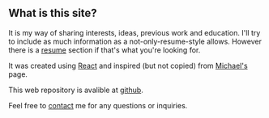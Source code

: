 ## What is this site?

It is my way of sharing interests, ideas, previous work and education. I'll try to include as much information as a not-only-resume-style allows. However there is a [resume](./resume) section if that's what you're looking for.

It was created using [React](https://es.reactjs.org/) and inspired (but not copied) from [Michael's](https://mldangelo.com/) page.

This web repository is avalible at [github](https://github.com/yagopajarino/resume).

Feel free to [contact](./contact) me for any questions or inquiries.
